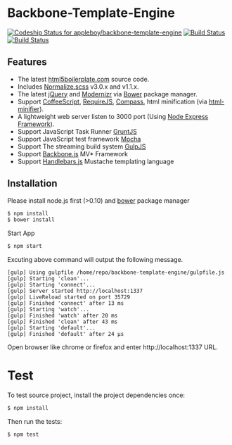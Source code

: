 # Backbone-Template-Engine
[ ![Codeship Status for appleboy/backbone-template-engine](https://www.codeship.io/projects/cd4cbb80-0a59-0131-b608-2ec31197f4f1/status?branch=master)](https://www.codeship.io/projects/7463) [![Build Status](https://travis-ci.org/appleboy/backbone-template-engine.png)](http://travis-ci.org/appleboy/backbone-template-engine) [![Build Status](https://drone.io/github.com/appleboy/backbone-template-engine/status.png)](https://drone.io/github.com/appleboy/backbone-template-engine/latest)

## Features

* The latest [html5boilerplate.com](http://html5boilerplate.com/) source code.
* Includes [Normalize.scss](https://github.com/appleboy/normalize.scss) v3.0.x and v1.1.x.
* The latest [jQuery](http://jquery.com/) and [Modernizr](http://modernizr.com/) via [Bower](http://bower.io/) package manager.
* Support [CoffeeScript](http://coffeescript.org/), [RequireJS](http://requirejs.org/), [Compass](http://compass-style.org/), html minification (via [html-minifier](http://kangax.github.io/html-minifier/)).
* A lightweight web server listen to 3000 port (Using [Node Express Framework](http://expressjs.com/)).
* Support JavaScript Task Runner [GruntJS](http://gruntjs.com/)
* Support JavaScript test framework [Mocha](http://visionmedia.github.io/mocha/)
* Support The streaming build system [GulpJS](http://gulpjs.com)
* Support [Backbone.js](http://backbonejs.org) MV* Framework
* Support [Handlebars.js](http://handlebarsjs.com) Mustache templating language

## Installation

Please install node.js first (>0.10) and [bower](http://bower.io/) package manager

```bash
$ npm install
$ bower install
```

Start App

```bash
$ npm start
```

Excuting above command will output the following message.

```
[gulp] Using gulpfile /home/repo/backbone-template-engine/gulpfile.js
[gulp] Starting 'clean'...
[gulp] Starting 'connect'...
[gulp] Server started http://localhost:1337
[gulp] LiveReload started on port 35729
[gulp] Finished 'connect' after 13 ms
[gulp] Starting 'watch'...
[gulp] Finished 'watch' after 20 ms
[gulp] Finished 'clean' after 43 ms
[gulp] Starting 'default'...
[gulp] Finished 'default' after 24 μs
```

Open browser like chrome or firefox and enter http://localhost:1337 URL.

# Test

To test source project, install the project dependencies once:

```bash
$ npm install
```

Then run the tests:

```bash
$ npm test
```
